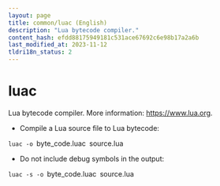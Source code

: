 ```yaml
---
layout: page
title: common/luac (English)
description: "Lua bytecode compiler."
content_hash: efdd88175949181c531ace67692c6e98b17a2a6b
last_modified_at: 2023-11-12
tldri18n_status: 2
---
```

# luac

Lua bytecode compiler.
More information: <https://www.lua.org>.

- Compile a Lua source file to Lua bytecode:

`luac -o `<span class="tldr-var badge badge-pill bg-dark-lm bg-white-dm text-white-lm text-dark-dm font-weight-bold">byte_code.luac</span>` `<span class="tldr-var badge badge-pill bg-dark-lm bg-white-dm text-white-lm text-dark-dm font-weight-bold">source.lua</span>

- Do not include debug symbols in the output:

`luac -s -o `<span class="tldr-var badge badge-pill bg-dark-lm bg-white-dm text-white-lm text-dark-dm font-weight-bold">byte_code.luac</span>` `<span class="tldr-var badge badge-pill bg-dark-lm bg-white-dm text-white-lm text-dark-dm font-weight-bold">source.lua</span>
